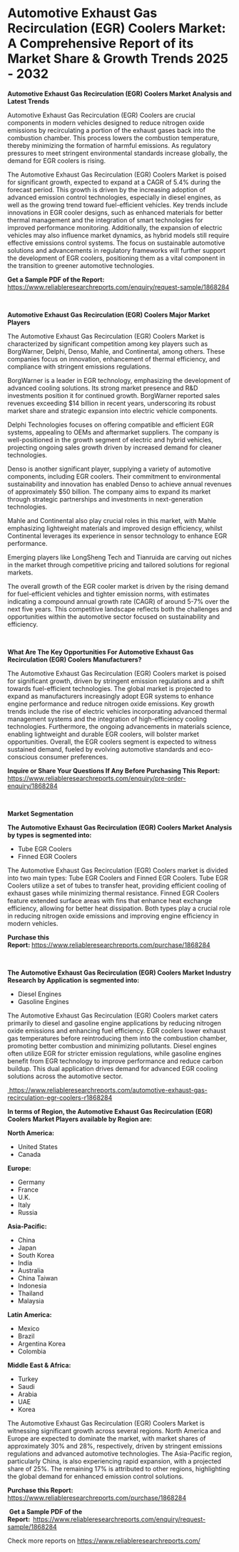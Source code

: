 <p><h1>Automotive Exhaust Gas Recirculation (EGR) Coolers Market: A Comprehensive Report of its Market Share & Growth Trends 2025 - 2032</h1></p><p><strong>Automotive Exhaust Gas Recirculation (EGR) Coolers Market Analysis and Latest Trends</strong></p>
<p><p>Automotive Exhaust Gas Recirculation (EGR) Coolers are crucial components in modern vehicles designed to reduce nitrogen oxide emissions by recirculating a portion of the exhaust gases back into the combustion chamber. This process lowers the combustion temperature, thereby minimizing the formation of harmful emissions. As regulatory pressures to meet stringent environmental standards increase globally, the demand for EGR coolers is rising.</p><p>The Automotive Exhaust Gas Recirculation (EGR) Coolers Market is poised for significant growth, expected to expand at a CAGR of 5.4% during the forecast period. This growth is driven by the increasing adoption of advanced emission control technologies, especially in diesel engines, as well as the growing trend toward fuel-efficient vehicles. Key trends include innovations in EGR cooler designs, such as enhanced materials for better thermal management and the integration of smart technologies for improved performance monitoring. Additionally, the expansion of electric vehicles may also influence market dynamics, as hybrid models still require effective emissions control systems. The focus on sustainable automotive solutions and advancements in regulatory frameworks will further support the development of EGR coolers, positioning them as a vital component in the transition to greener automotive technologies.</p></p>
<p><strong>Get a Sample PDF of the Report:&nbsp;</strong> <a href="https://www.reliableresearchreports.com/enquiry/request-sample/1868284?utm_campaign=3131&utm_medium=2&utm_source=Github&utm_content=ia&utm_term=31032025&utm_id=automotive-exhaust-gas-recirculation-egr-coolers">https://www.reliableresearchreports.com/enquiry/request-sample/1868284</a></p>
<p>&nbsp;</p>
<p><strong>Automotive Exhaust Gas Recirculation (EGR) Coolers Major Market Players</strong></p>
<p><p>The Automotive Exhaust Gas Recirculation (EGR) Coolers Market is characterized by significant competition among key players such as BorgWarner, Delphi, Denso, Mahle, and Continental, among others. These companies focus on innovation, enhancement of thermal efficiency, and compliance with stringent emissions regulations.</p><p>BorgWarner is a leader in EGR technology, emphasizing the development of advanced cooling solutions. Its strong market presence and R&D investments position it for continued growth. BorgWarner reported sales revenues exceeding $14 billion in recent years, underscoring its robust market share and strategic expansion into electric vehicle components.</p><p>Delphi Technologies focuses on offering compatible and efficient EGR systems, appealing to OEMs and aftermarket suppliers. The company is well-positioned in the growth segment of electric and hybrid vehicles, projecting ongoing sales growth driven by increased demand for cleaner technologies.</p><p>Denso is another significant player, supplying a variety of automotive components, including EGR coolers. Their commitment to environmental sustainability and innovation has enabled Denso to achieve annual revenues of approximately $50 billion. The company aims to expand its market through strategic partnerships and investments in next-generation technologies.</p><p>Mahle and Continental also play crucial roles in this market, with Mahle emphasizing lightweight materials and improved design efficiency, whilst Continental leverages its experience in sensor technology to enhance EGR performance. </p><p>Emerging players like LongSheng Tech and Tianruida are carving out niches in the market through competitive pricing and tailored solutions for regional markets.</p><p>The overall growth of the EGR cooler market is driven by the rising demand for fuel-efficient vehicles and tighter emission norms, with estimates indicating a compound annual growth rate (CAGR) of around 5-7% over the next five years. This competitive landscape reflects both the challenges and opportunities within the automotive sector focused on sustainability and efficiency.</p></p>
<p>&nbsp;</p>
<p><strong>What Are The Key Opportunities For Automotive Exhaust Gas Recirculation (EGR) Coolers Manufacturers?</strong></p>
<p><p>The Automotive Exhaust Gas Recirculation (EGR) Coolers market is poised for significant growth, driven by stringent emission regulations and a shift towards fuel-efficient technologies. The global market is projected to expand as manufacturers increasingly adopt EGR systems to enhance engine performance and reduce nitrogen oxide emissions. Key growth trends include the rise of electric vehicles incorporating advanced thermal management systems and the integration of high-efficiency cooling technologies. Furthermore, the ongoing advancements in materials science, enabling lightweight and durable EGR coolers, will bolster market opportunities. Overall, the EGR coolers segment is expected to witness sustained demand, fueled by evolving automotive standards and eco-conscious consumer preferences.</p></p>
<p><strong>Inquire or Share Your Questions If Any Before Purchasing This Report:</strong> <a href="https://www.reliableresearchreports.com/enquiry/pre-order-enquiry/1868284?utm_campaign=3131&utm_medium=2&utm_source=Github&utm_content=ia&utm_term=31032025&utm_id=automotive-exhaust-gas-recirculation-egr-coolers">https://www.reliableresearchreports.com/enquiry/pre-order-enquiry/1868284</a></p>
<p>&nbsp;</p>
<p><strong>Market Segmentation</strong></p>
<p><strong>The Automotive Exhaust Gas Recirculation (EGR) Coolers Market Analysis by types is segmented into:</strong></p>
<p><ul><li>Tube EGR Coolers</li><li>Finned EGR Coolers</li></ul></p>
<p><p>The Automotive Exhaust Gas Recirculation (EGR) Coolers market is divided into two main types: Tube EGR Coolers and Finned EGR Coolers. Tube EGR Coolers utilize a set of tubes to transfer heat, providing efficient cooling of exhaust gases while minimizing thermal resistance. Finned EGR Coolers feature extended surface areas with fins that enhance heat exchange efficiency, allowing for better heat dissipation. Both types play a crucial role in reducing nitrogen oxide emissions and improving engine efficiency in modern vehicles.</p></p>
<p><strong>Purchase this Report:&nbsp;</strong><a href="https://www.reliableresearchreports.com/purchase/1868284?utm_campaign=3131&utm_medium=2&utm_source=Github&utm_content=ia&utm_term=31032025&utm_id=automotive-exhaust-gas-recirculation-egr-coolers">https://www.reliableresearchreports.com/purchase/1868284</a></p>
<p>&nbsp;</p>
<p><strong>The Automotive Exhaust Gas Recirculation (EGR) Coolers Market Industry Research by Application is segmented into:</strong></p>
<p><ul><li>Diesel Engines</li><li>Gasoline Engines</li></ul></p>
<p><p>The Automotive Exhaust Gas Recirculation (EGR) Coolers market caters primarily to diesel and gasoline engine applications by reducing nitrogen oxide emissions and enhancing fuel efficiency. EGR coolers lower exhaust gas temperatures before reintroducing them into the combustion chamber, promoting better combustion and minimizing pollutants. Diesel engines often utilize EGR for stricter emission regulations, while gasoline engines benefit from EGR technology to improve performance and reduce carbon buildup. This dual application drives demand for advanced EGR cooling solutions across the automotive sector.</p></p>
<p><a href="https://www.reliableresearchreports.com/automotive-exhaust-gas-recirculation-egr-coolers-r1868284?utm_campaign=3131&utm_medium=2&utm_source=Github&utm_content=ia&utm_term=31032025&utm_id=automotive-exhaust-gas-recirculation-egr-coolers">&nbsp;https://www.reliableresearchreports.com/automotive-exhaust-gas-recirculation-egr-coolers-r1868284</a></p>
<p><strong>In terms of Region, the Automotive Exhaust Gas Recirculation (EGR) Coolers Market Players available by Region are:</strong></p>
<p>
    <p> <strong> North America: </strong>
        <ul>
            <li>United States</li>
            <li>Canada</li>
        </ul>
        </p> 
    <p> <strong> Europe: </strong>
        <ul>
            <li>Germany</li>
            <li>France</li>
            <li>U.K.</li>
            <li>Italy</li>
            <li>Russia</li>
        </ul>
        </p> 
    <p> <strong> Asia-Pacific: </strong>
        <ul>
            <li>China</li>
            <li>Japan</li>
            <li>South Korea</li>
            <li>India</li>
            <li>Australia</li>
            <li>China Taiwan</li>
            <li>Indonesia</li>
            <li>Thailand</li>
            <li>Malaysia</li>
        </ul>
        </p> 
    <p> <strong> Latin America: </strong>
        <ul>
            <li>Mexico</li>
            <li>Brazil</li>
            <li>Argentina Korea</li>
            <li>Colombia</li>
        </ul>
        </p> 
    <p> <strong> Middle East & Africa: </strong>
        <ul>
            <li>Turkey</li>
            <li>Saudi</li>
            <li>Arabia</li>
            <li>UAE</li>
            <li>Korea</li>
        </ul>
    </p>
    </p>
<p><p>The Automotive Exhaust Gas Recirculation (EGR) Coolers Market is witnessing significant growth across several regions. North America and Europe are expected to dominate the market, with market shares of approximately 30% and 28%, respectively, driven by stringent emissions regulations and advanced automotive technologies. The Asia-Pacific region, particularly China, is also experiencing rapid expansion, with a projected share of 25%. The remaining 17% is attributed to other regions, highlighting the global demand for enhanced emission control solutions.</p></p>
<p><strong>Purchase this Report: </strong><a href="https://www.reliableresearchreports.com/purchase/1868284?utm_campaign=3131&utm_medium=2&utm_source=Github&utm_content=ia&utm_term=31032025&utm_id=automotive-exhaust-gas-recirculation-egr-coolers">https://www.reliableresearchreports.com/purchase/1868284</a></p>
<p>&nbsp;<strong>Get a Sample PDF of the Report:&nbsp;&nbsp;</strong><a href="https://www.reliableresearchreports.com/enquiry/request-sample/1868284?utm_campaign=3131&utm_medium=2&utm_source=Github&utm_content=ia&utm_term=31032025&utm_id=automotive-exhaust-gas-recirculation-egr-coolers">https://www.reliableresearchreports.com/enquiry/request-sample/1868284</a></p>
<p><strong></strong></p>
<p>Check more reports on <a href="https://www.reliableresearchreports.com/?utm_campaign=3131&utm_medium=2&utm_source=Github&utm_content=ia&utm_term=31032025&utm_id=automotive-exhaust-gas-recirculation-egr-coolers">https://www.reliableresearchreports.com/</a></p>